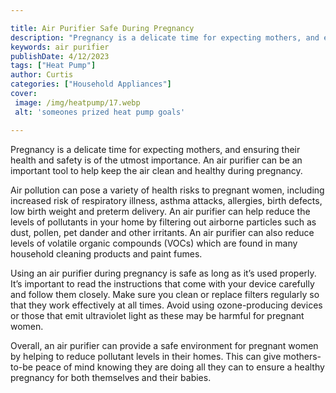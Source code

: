 ```yaml
---

title: Air Purifier Safe During Pregnancy
description: "Pregnancy is a delicate time for expecting mothers, and ensuring their health and safety is of the utmost importance. An air purif...keep going and find out"
keywords: air purifier
publishDate: 4/12/2023
tags: ["Heat Pump"]
author: Curtis
categories: ["Household Appliances"]
cover: 
 image: /img/heatpump/17.webp
 alt: 'someones prized heat pump goals'

---
```


Pregnancy is a delicate time for expecting mothers, and ensuring their health and safety is of the utmost importance. An air purifier can be an important tool to help keep the air clean and healthy during pregnancy.

Air pollution can pose a variety of health risks to pregnant women, including increased risk of respiratory illness, asthma attacks, allergies, birth defects, low birth weight and preterm delivery. An air purifier can help reduce the levels of pollutants in your home by filtering out airborne particles such as dust, pollen, pet dander and other irritants. An air purifier can also reduce levels of volatile organic compounds (VOCs) which are found in many household cleaning products and paint fumes.

Using an air purifier during pregnancy is safe as long as it’s used properly. It’s important to read the instructions that come with your device carefully and follow them closely. Make sure you clean or replace filters regularly so that they work effectively at all times. Avoid using ozone-producing devices or those that emit ultraviolet light as these may be harmful for pregnant women.

Overall, an air purifier can provide a safe environment for pregnant women by helping to reduce pollutant levels in their homes. This can give mothers-to-be peace of mind knowing they are doing all they can to ensure a healthy pregnancy for both themselves and their babies.
